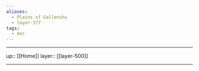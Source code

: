 ```yaml
---
aliases:
  - Plains of Gallenshu
  - layer-377
tags:
  - moc
---
```


***

up:: [[Home]]
layer:: [[layer-500]]

***